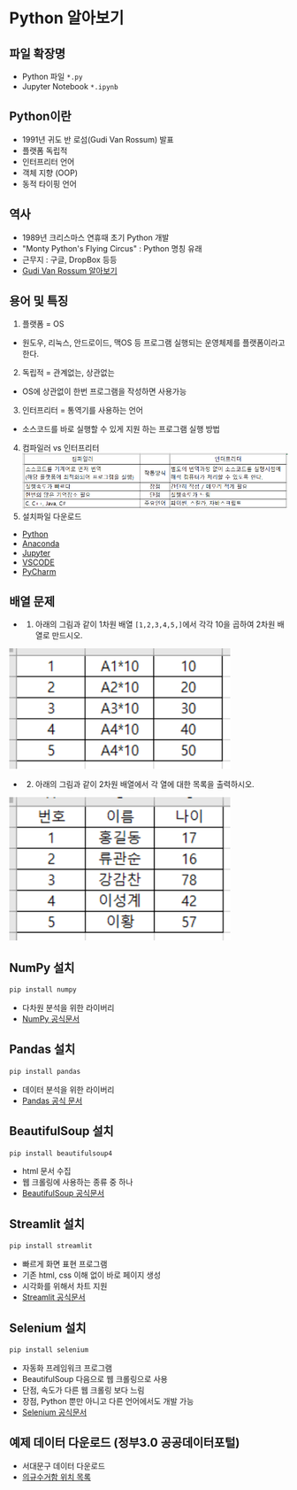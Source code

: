 # Python 알아보기

## 파일 확장명
+ Python 파일 `*.py`
+ Jupyter Notebook `*.ipynb`

## Python이란
+ 1991년 귀도 반 로섬(Gudi Van Rossum) 발표
+ 플랫폼 독립적
+ 인터프리터 언어
+ 객체 지향 (OOP)
+ 동적 타이핑 언어

## 역사
+ 1989년 크리스마스 연휴때 초기 Python 개발
+ "Monty Python's Flying Circus" : Python 명칭 유래
+ 근무지 : 구글, DropBox 등등
+ [Gudi Van Rossum 알아보기](https://en.wikipedia.org/wiki/Guido_van_Rossum)

## 용어 및 특징
1. 플랫폼 = OS
+ 원도우, 리눅스, 안드로이드, 맥OS 등 프로그램 실행되는 운영체제를 플랫폼이라고 한다.
2. 독립적 = 관계없는, 상관없는
+ OS에 상관없이 한번 프로그램을 작성하면 사용가능
3. 인터프리터 = 통역기를 사용하는 언어
+ 소스코드를 바로 실행할 수 있게 지원 하는 프로그램 실행 방법
4. 컴파일러 vs 인터프리터
<img src="./images/type.png" width="832"></img>
5. 설치파일 다운로드
+ [Python](https://www.python.org/downloads/)
+ [Anaconda](https://www.anaconda.com/)
+ [Jupyter](https://jupyter.org/install)
+ [VSCODE](https://code.visualstudio.com/)
+ [PyCharm](https://www.jetbrains.com/pycharm/download/?section=windows)

## 배열 문제
+ 1. 아래의 그림과 같이 1차원 배열 `[1,2,3,4,5,]`에서 각각 10을 곱하여 2차원 배열로 만드시오.

<img src="./images/arr1.png" width="400"></img>

+ 2. 아래의 그림과 같이 2차원 배열에서 각 열에 대한 목록을 출력하시오.

<img src="./images/arr2.png" width="400"></img>

## NumPy 설치
```cmd
pip install numpy
```
+ 다차원 분석을 위한 라이버리
+ [NumPy 공식문서](https://numpy.org/doc/stable/)

## Pandas 설치
```cmd
pip install pandas
```
+ 데이터 분석을 위한 라이버리
+ [Pandas 공식 문서](https://pandas.pydata.org/pandas-docs/stable/reference/index.html)

## BeautifulSoup 설치
```cmd
pip install beautifulsoup4
```
+ html 문서 수집
+ 웹 크롤링에 사용하는 종류 중 하나
+ [BeautifulSoup 공식문서](https://www.crummy.com/software/BeautifulSoup/)

## Streamlit 설치
```cmd
pip install streamlit
```
+ 빠르게 화면 표현 프로그램
+ 기존 html, css 이해 없이 바로 페이지 생성
+ 시각화를 위해서 차트 지원
+ [Streamlit 공식문서](https://docs.streamlit.io/)

## Selenium 설치
```cmd
pip install selenium
```
+ 자동화 프레임워크 프로그램
+ BeautifulSoup 다음으로 웹 크롤링으로 사용
+ 단점, 속도가 다른 웹 크롤링 보다 느림
+ 장점, Python 뿐만 아니고 다른 언어에서도 개발 가능
+ [Selenium 공식문서](https://www.selenium.dev/)

## 예제 데이터 다운로드 (정부3.0 공공데이터포털)
+ 서대문구 데이터 다운로드
+ [의규수거함 위치 목록](https://www.data.go.kr/tcs/dss/selectDataSetList.do?dType=TOTAL&keyword=%EC%84%9C%EB%8C%80%EB%AC%B8%EA%B5%AC&operator=AND&detailKeyword=&publicDataPk=&recmSe=N&detailText=&relatedKeyword=&commaNotInData=&commaAndData=&commaOrData=&must_not=&tabId=&dataSetCoreTf=&coreDataNm=&sort=&relRadio=&orgFullName=&orgFilter=&org=&orgSearch=&currentPage=1&perPage=10&brm=&instt=&svcType=&kwrdArray=&extsn=&coreDataNmArray=&pblonsipScopeCode=)
